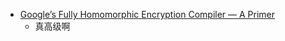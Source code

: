 - [Google’s Fully Homomorphic Encryption Compiler — A Primer](https://news.ycombinator.com/item?id=34783447)
  - 真高级啊
